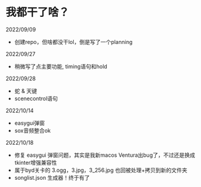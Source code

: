 # 我都干了啥？

2022/09/09
- 创建repo，但啥都没干lol，倒是写了一个planning

2022/09/27
- 稍微写了点主要功能, timing语句和hold

2022/09/28
- 蛇 & 天键
- scenecontrol语句

2022/10/14
- easygui弹窗
- sox音频整合ok

2022/10/18
- 修复 easygui 弹窗问题，其实是我新macos Ventura出bug了，不过还是换成tkinter增强兼容性
- 属于byd关卡的 3.ogg，3.jpg，3_256.jpg 也回被处理+拷贝到新的文件夹
- songlist.json 生成器！终于有了